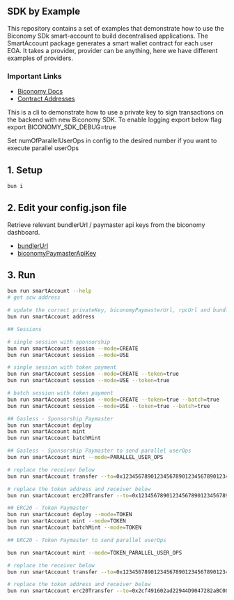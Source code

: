 ## SDK by Example

This repository contains a set of examples that demonstrate how to use the Biconomy SDk smart-account to build decentralised applications. The SmartAccount package generates a smart wallet contract for each user EOA. It takes a provider, provider can be anything, here we have different examples of providers.

### Important Links

- [Biconomy Docs](https://docs.biconomy.io/sdk)
- [Contract Addresses](https://biconomy.gitbook.io/sdk/contracts/contract-addresses)

This is a cli to demonstrate how to use a private key to sign transactions on the backend with new Biconomy SDK.
To enable logging export below flag
export BICONOMY_SDK_DEBUG=true

Set numOfParallelUserOps in config to the desired number if you want to execute parallel userOps

## 1. Setup

```bash
bun i
```

## 2. Edit your config.json file

Retrieve relevant bundlerUrl / paymaster api keys from the biconomy dashboard.

- [bundlerUrl](https://docs.biconomy.io/dashboard#bundler-url)
- [biconomyPaymasterApiKey](https://docs.biconomy.io/dashboard/paymaster)

## 3. Run

```bash
bun run smartAccount --help
# get scw address

# update the correct privateKey, biconomyPaymasterUrl, rpcUrl and bundlerUrl in config.json
bun run smartAccount address

## Sessions

# single session with sponsorship
bun run smartAccount session --mode=CREATE
bun run smartAccount session --mode=USE

# single session with token payment
bun run smartAccount session --mode=CREATE --token=true
bun run smartAccount session --mode=USE --token=true

# batch session with token payment
bun run smartAccount session --mode=CREATE --token=true --batch=true
bun run smartAccount session --mode=USE --token=true --batch=true

## Gasless - Sponsorship Paymaster
bun run smartAccount deploy
bun run smartAccount mint
bun run smartAccount batchMint

## Gasless - Sponsorship Paymaster to send parallel userOps
bun run smartAccount mint --mode=PARALLEL_USER_OPS

# replace the receiver below
bun run smartAccount transfer --to=0x1234567890123456789012345678901234567890 --amount=0.001

# replace the token address and receiver below
bun run smartAccount erc20Transfer --to=0x1234567890123456789012345678901234567890 --amount=0.1 --token=0xeaBc4b91d9375796AA4F69cC764A4aB509080A58

## ERC20 - Token Paymaster
bun run smartAccount deploy --mode=TOKEN
bun run smartAccount mint --mode=TOKEN
bun run smartAccount batchMint --mode=TOKEN

## ERC20 - Token Paymaster to send parallel userOps

bun run smartAccount mint --mode=TOKEN_PARALLEL_USER_OPS

# replace the receiver below
bun run smartAccount transfer --to=0x1234567890123456789012345678901234567890 --amount=0.001 --mode=TOKEN

# replace the token address and receiver below
bun run smartAccount erc20Transfer --to=0x2cf491602ad22944D9047282aBC00D3e52F56B37 --amount=0.1 --token=0x1AF3F329e8BE154074D8769D1FFa4eE058B1DBc3 --mode=TOKEN
```
